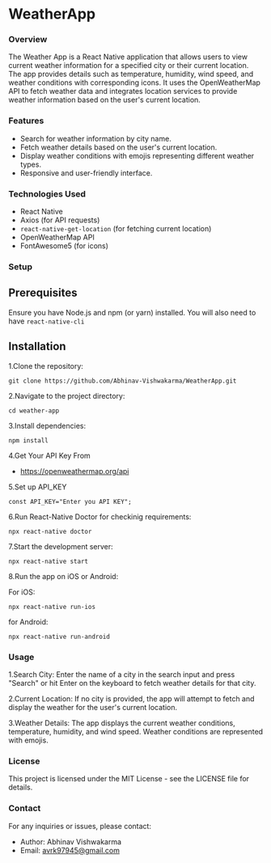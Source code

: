 # WeatherApp

### Overview
The Weather App is a React Native application that allows users to view current weather information for a specified city or their current location. The app provides details such as temperature, humidity, wind speed, and weather conditions with corresponding icons. It uses the OpenWeatherMap API to fetch weather data and integrates location services to provide weather information based on the user's current location.

### Features

* Search for weather information by city name.
* Fetch weather details based on the user's current location.
* Display weather conditions with emojis representing different weather types.
* Responsive and user-friendly interface.

### Technologies Used

* React Native
* Axios (for API requests)
* `react-native-get-location` (for fetching current location)
* OpenWeatherMap API
* FontAwesome5 (for icons)

### Setup

## Prerequisites

Ensure you have Node.js and npm (or yarn) installed. You will also need to have `react-native-cli`

## Installation

1.Clone the repository:

	git clone https://github.com/Abhinav-Vishwakarma/WeatherApp.git

2.Navigate to the project directory:

	cd weather-app

3.Install dependencies:

	npm install

4.Get Your API Key From 

* https://openweathermap.org/api
  
5.Set up API_KEY

	const API_KEY="Enter you API KEY";

6.Run React-Native Doctor for checkinig requirements:

	npx react-native doctor

7.Start the development server:

 	npx react-native start

8.Run the app on iOS or Android:

  For iOS:

	npx react-native run-ios

  for Android:

	npx react-native run-android

### Usage

1.Search City: Enter the name of a city in the search input and press "Search" or hit Enter on the keyboard to fetch weather details for that city.

2.Current Location: If no city is provided, the app will attempt to fetch and display the weather for the user's current location.

3.Weather Details: The app displays the current weather conditions, temperature, humidity, and wind speed. Weather conditions are represented with emojis.

### License

This project is licensed under the MIT License - see the LICENSE file for details.

### Contact

For any inquiries or issues, please contact:

* Author: Abhinav Vishwakarma
* Email: avrk97945@gmail.com

